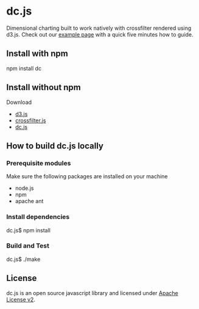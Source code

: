 dc.js
=====

Dimensional charting built to work natively with crossfilter rendered using d3.js. Check out
our [example page](http://nickqizhu.github.com/dc.js/) with a quick five minutes how to guide.


Install with npm
--------------------
npm install dc


Install without npm
--------------------
Download
* [d3.js](https://github.com/mbostock/d3)
* [crossfilter.js](https://github.com/square/crossfilter)
* [dc.js](https://github.com/NickQiZhu/dc.js)


How to build dc.js locally
---------------------------

### Prerequisite modules

Make sure the following packages are installed on your machine
* node.js
* npm
* apache ant

### Install dependencies

dc.js$ npm install

### Build and Test

dc.js$ ./make


License
--------------------

dc.js is an open source javascript library and licensed under
[Apache License v2](http://www.apache.org/licenses/LICENSE-2.0.html).
